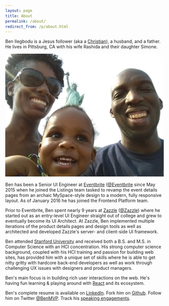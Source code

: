 ```yaml
---
layout: page
title: About
permalink: /about/
redirect_from: /p/about.html
---
```


Ben Ilegbodu is a Jesus follower (aka a [Christian](http://www.aweandreverence.com/gospel/what-is-the-gospel/248)), a husband, and a father. He lives in Pittsburg, CA with his wife Rashida and their daughter Simone.

![Family in NYC](/img/family-nyc.jpg)

Ben has been a Senior UI Engineer at [Eventbrite](https://www.eventbrite.com/") ([@Eventbrite](https://twitter.com/eventbrite) since May 2015 when he joined the Listings team tasked to revamp the event details pages from an archaic MySpace-style design to a modern, fully responsive layout. As of January 2016 he has joined the Frontend Platform team.

Prior to Eventbrite, Ben spent nearly 9 years at [Zazzle](http://www.zazzle.com) ([@Zazzle](https://twitter.com/zazzle)) where he started out as an entry-level UI Engineer straight out of college and grew to eventually become its UI Architect. At Zazzle, Ben implemented multiple iterations of the product details pages and design tools as well as architected and developed Zazzle's server- and client-side UI framework.

Ben attended [Stanford University]([@Stanford(http://twitter.com/stanford)]) and received both a B.S. and M.S. in Computer Science with an HCI concentration. His strong computer science background, coupled with his HCI training and passion for building web sites, has provided him with a unique set of skills where he is able to get nitty gritty with hardcore back-end developers as well as work through challenging UX issues with designers and product managers.

Ben's main focus is in building rich user interactions on the web. He's having fun learning & playing around with [React](https://facebook.github.io/react/) and its ecosystem.

Ben's complete resume is available on [LinkedIn](https://www.linkedin.com/in/benmvp). Fork him on [Github](https://github.com/benmvp). Follow him on Twitter [@BenMVP](http://twitter.com/benmvp). Track his [speaking engagements](/speaking-engagements).
